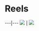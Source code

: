 # Reels
---|---
![](https://github.com/poojaOfficial321/Reels/blob/master/Screenshot_2022-02-15-13-54-32-07.png) | ![](https://github.com/poojaOfficial321/Reels/blob/master/Screenshot_2022-02-15-13-54-32-07.png)
